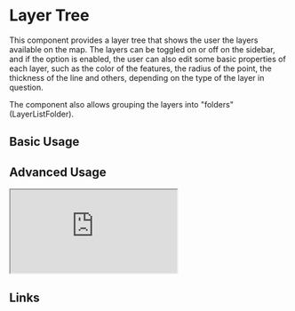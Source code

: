 # Layer Tree

This component provides a layer tree that shows the user the layers available on the map. 
The layers can be toggled on or off on the sidebar, and if the option is enabled, the user can also edit some basic properties of each layer, such as the color of the features, the radius of the point, the thickness of the line and others, depending on the type of the layer in question. 

The component also allows grouping the layers into "folders" (LayerListFolder).

## Basic Usage


## Advanced Usage

<iframe
  id="iframe--core-maplibremap--style-change-config"
  title="Style Change Config"
  src="https://mapcomponents.github.io/react-map-components-maplibre/iframe.html?viewMode=story&amp;id=uicomponents-layerlist--vectortile-example"
  allowfullscreen=""
  loading="lazy"
  style={{ width: "100%", height: "500px", border: "0px none" }}
></iframe>

## Links